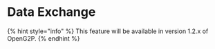 # Data Exchange

{% hint style="info" %}
This feature will be available in version 1.2.x of OpenG2P.
{% endhint %}
